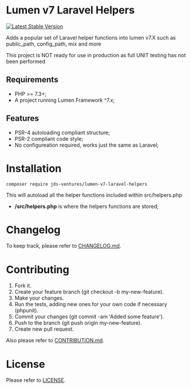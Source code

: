 Lumen v7 Laravel Helpers
============

[![Latest Stable Version](https://github.com/jds-ventures/lumen-v7-laravel-helpers)](https://github.com/jds-ventures/lumen-v7-laravel-helpers/tree/v0.1)

Adds a popular set of Laravel helper functions into lumen v7.X such as public_path, config_path, mix and more

This project is NOT ready for use in production as full UNIT testing has not been performed

Requirements
------------

* PHP >= 7.3+;
* A project running Lumen Framework ^7.x;

Features
--------

* PSR-4 autoloading compliant structure;
* PSR-2 compliant code style;
* No configureation required, works just the same as Laravel;

Installation
============

    composer require jds-ventures/lumen-v7-laravel-helpers
    
This will autoload all the helper functions included within src/helpers.php

* **/src/helpers.php** is where the helpers functions are stored;


Changelog
=========

To keep track, please refer to [CHANGELOG.md](https://github.com/jds-ventures/lumen-v7-laravel-helpers/blob/v0.1/CHANGELOG.md).

Contributing
============

1. Fork it.
2. Create your feature branch (git checkout -b my-new-feature).
3. Make your changes.
4. Run the tests, adding new ones for your own code if necessary (phpunit).
5. Commit your changes (git commit -am 'Added some feature').
6. Push to the branch (git push origin my-new-feature).
7. Create new pull request.

Also please refer to [CONTRIBUTION.md](https://github.com/jds-ventures/lumen-v7-laravel-helpers/blob/v0.1/CONTRIBUTION.md).

License
=======

Please refer to [LICENSE](https://github.com/jds-ventures/lumen-v7-laravel-helpers/blob/master/LICENSE).
